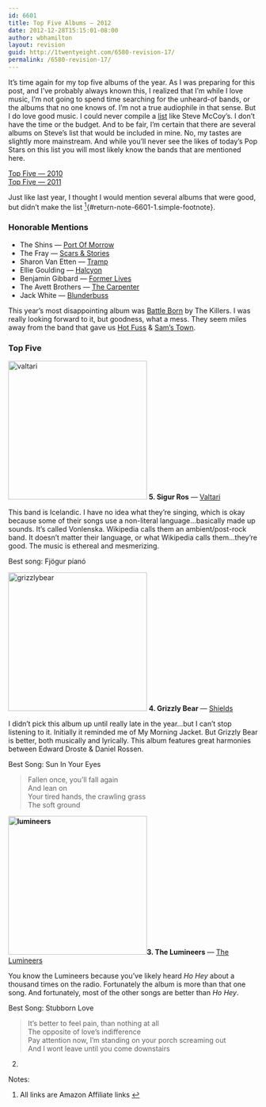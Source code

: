 ```yaml
---
id: 6601
title: Top Five Albums — 2012
date: 2012-12-28T15:15:01-08:00
author: wbhamilton
layout: revision
guid: http://1twentyeight.com/6580-revision-17/
permalink: /6580-revision-17/
---
```

It&#8217;s time again for my top five albums of the year. As I was preparing for this post, and I&#8217;ve probably always known this, I realized that I&#8217;m while I love music, I&#8217;m not going to spend time searching for the unheard-of bands, or the albums that no one knows of. I&#8217;m not a true audiophile in that sense. But I do love good music. I could never compile a [list](http://www.stevekmccoy.com/reformissionary/2012/12/best-albums-of-2012.html) like Steve McCoy&#8217;s. I don&#8217;t have the time or the budget. And to be fair, I&#8217;m certain that there are several albums on Steve&#8217;s list that would be included in mine. No, my tastes are slightly more mainstream. And while you&#8217;ll never see the likes of today&#8217;s Pop Stars on this list you will most likely know the bands that are mentioned here.

[Top Five — 2010](http://1twentyeight.com/top-five-albums%E2%80%942010/)  
[Top Five — 2011](http://1twentyeight.com/top-five-albums-2011/)

Just like last year, I thought I would mention several albums that were good, but didn&#8217;t make the list [<sup>1</sup>](#note-6601-1 "All links are Amazon Affiliate links"){#return-note-6601-1.simple-footnote}.

### Honorable Mentions

  * The Shins — [Port Of Morrow](http://www.amazon.com/gp/product/B007J29OU4/ref=as_li_ss_tl?ie=UTF8&tag=1twentyeight-20&linkCode=as2&camp=1789&creative=390957&creativeASIN=B007J29OU4)
  * The Fray — [Scars & Stories](http://www.amazon.com/gp/product/B0071FBARY/ref=as_li_ss_tl?ie=UTF8&tag=1twentyeight-20&linkCode=as2&camp=1789&creative=390957&creativeASIN=B0071FBARY)
  * Sharon Van Etten — [Tramp](http://www.amazon.com/gp/product/B0070R8WY2/ref=as_li_ss_tl?ie=UTF8&tag=1twentyeight-20&linkCode=as2&camp=1789&creative=390957&creativeASIN=B0070R8WY2)
  * Ellie Goulding — [Halcyon](http://www.amazon.com/gp/product/B009IQ0TGM/ref=as_li_ss_tl?ie=UTF8&tag=1twentyeight-20&linkCode=as2&camp=1789&creative=390957&creativeASIN=B009IQ0TGM)
  * Benjamin Gibbard — [Former Lives](http://www.amazon.com/gp/product/B009FRI13M/ref=as_li_ss_tl?ie=UTF8&tag=1twentyeight-20&linkCode=as2&camp=1789&creative=390957&creativeASIN=B009FRI13M)
  * The Avett Brothers — [The Carpenter](http://www.amazon.com/gp/product/B00932IBN4/ref=as_li_ss_tl?ie=UTF8&tag=1twentyeight-20&linkCode=as2&camp=1789&creative=390957&creativeASIN=B00932IBN4)
  * Jack White — [Blunderbuss](http://www.amazon.com/gp/product/B007U8UBGI/ref=as_li_ss_tl?ie=UTF8&tag=1twentyeight-20&linkCode=as2&camp=1789&creative=390957&creativeASIN=B007U8UBGI)

This year&#8217;s most disappointing album was [Battle Born](http://www.amazon.com/gp/product/B00973DDN2/ref=as_li_ss_tl?ie=UTF8&tag=1twentyeight-20&linkCode=as2&camp=1789&creative=390957&creativeASIN=B00973DDN2) by The Killers. I was really looking forward to it, but goodness, what a mess. They seem miles away from the band that gave us [Hot Fuss](http://www.amazon.com/gp/product/B000W1586S/ref=as_li_ss_tl?ie=UTF8&tag=1twentyeight-20&linkCode=as2&camp=1789&creative=390957&creativeASIN=B000W1586S) & [Sam&#8217;s Town](http://www.amazon.com/gp/product/B000VZYXPC/ref=as_li_ss_tl?ie=UTF8&tag=1twentyeight-20&linkCode=as2&camp=1789&creative=390957&creativeASIN=B000VZYXPC).

### Top Five

<img class="size-full wp-image-6588 alignright" alt="valtari" src="http://1twentyeight.com/wp-content/uploads/2012/12/valtari.jpeg" width="280" height="280" srcset="http://1twentyeight.com/wp-content/uploads/2012/12/valtari.jpeg 280w, http://1twentyeight.com/wp-content/uploads/2012/12/valtari-150x150.jpeg 150w" sizes="(max-width: 280px) 100vw, 280px" /> **5. Sigur Ros** — [Valtari](http://www.amazon.com/gp/product/B0084P9202/ref=as_li_ss_tl?ie=UTF8&tag=1twentyeight-20&linkCode=as2&camp=1789&creative=390957&creativeASIN=B0084P9202)

This band is Icelandic. I have no idea what they&#8217;re singing, which is okay because some of their songs use a non-literal language&#8230;basically made up sounds. It&#8217;s called Vonlenska. Wikipedia calls them an ambient/post-rock band. It doesn&#8217;t matter their language, or what Wikipedia calls them&#8230;they&#8217;re good. The music is ethereal and mesmerizing.

Best song: Fjögur píanó

<img class="alignright size-full wp-image-6592" alt="grizzlybear" src="http://1twentyeight.com/wp-content/uploads/2012/12/grizzlybear.jpeg" width="280" height="280" srcset="http://1twentyeight.com/wp-content/uploads/2012/12/grizzlybear.jpeg 280w, http://1twentyeight.com/wp-content/uploads/2012/12/grizzlybear-150x150.jpeg 150w" sizes="(max-width: 280px) 100vw, 280px" /> **4. Grizzly Bear** — [Shields](http://www.amazon.com/gp/product/B0098WWEH8/ref=as_li_ss_tl?ie=UTF8&tag=1twentyeight-20&linkCode=as2&camp=1789&creative=390957&creativeASIN=B0098WWEH8)

I didn&#8217;t pick this album up until really late in the year&#8230;but I can&#8217;t stop listening to it. Initially it reminded me of My Morning Jacket. But Grizzly Bear is better, both musically and lyrically. This album features great harmonies between Edward Droste & Daniel Rossen.[  
](http://en.wikipedia.org/wiki/Edward_Droste "Edward Droste") 

Best Song: Sun In Your Eyes

> Fallen once, you&#8217;ll fall again  
> And lean on  
> Your tired hands, the crawling grass  
> The soft ground

**<img class="alignright size-full wp-image-6597" alt="lumineers" src="http://1twentyeight.com/wp-content/uploads/2012/12/lumineers.jpeg" width="280" height="280" srcset="http://1twentyeight.com/wp-content/uploads/2012/12/lumineers.jpeg 280w, http://1twentyeight.com/wp-content/uploads/2012/12/lumineers-150x150.jpeg 150w" sizes="(max-width: 280px) 100vw, 280px" />3. The Lumineers** — [The Lumineers](http://www.amazon.com/gp/product/B007M45PMU/ref=as_li_ss_tl?ie=UTF8&tag=1twentyeight-20&linkCode=as2&camp=1789&creative=390957&creativeASIN=B007M45PMU)

You know the Lumineers because you&#8217;ve likely heard _Ho Hey_ about a thousand times on the radio. Fortunately the album is more than that one song. And fortunately, most of the other songs are better than _Ho Hey_.

Best Song: Stubborn Love

> It&#8217;s better to feel pain, than nothing at all  
> The opposite of love&#8217;s indifference  
> Pay attention now, I&#8217;m standing on your porch screaming out  
> And I wont leave until you come downstairs

2.

<div class="simple-footnotes">
  <p class="notes">
    Notes:
  </p>
  
  <ol>
    <li id="note-6601-1">
      All links are Amazon Affiliate links <a href="#return-note-6601-1">&#8617;</a>
    </li>
  </ol>
</div>